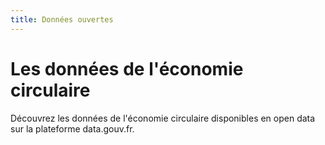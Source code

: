 ```yaml
---
title: Données ouvertes
---
```


<div class="container">

  # Les données de l'économie circulaire 

Découvrez les données de l'économie circulaire disponibles en open data sur la plateforme data.gouv.fr. 

  <Playlist id="5d95fc98634f4135a7e09020/81ae5e01-4387-4967-9b0c-60c403cb5f72" />

</div>
